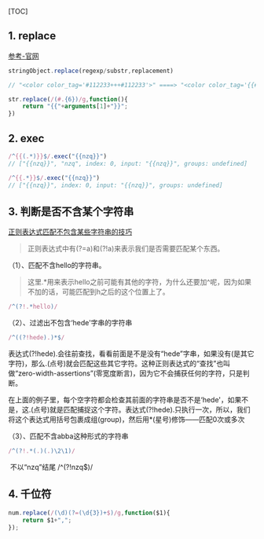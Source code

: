 [TOC]
## 1. replace ##

[参考-官网](http://www.w3school.com.cn/jsref/jsref_replace.asp)

```js
stringObject.replace(regexp/substr,replacement)

// "<color color_tag='#112233+++#112233'>" ====> "<color color_tag='{{#112233}}+++{{#112233}}'>"

str.replace(/(#.{6})/g,function(){
    return "{{"+arguments[1]+"}}";
})
```

## 2. exec ##

```js
/^{{(.*)}}$/.exec("{{nzq}}")
// ["{{nzq}}", "nzq", index: 0, input: "{{nzq}}", groups: undefined]

/^{{.*}}$/.exec("{{nzq}}")
// ["{{nzq}}", index: 0, input: "{{nzq}}", groups: undefined]
```

## 3. 判断是否不含某个字符串

[正则表达式匹配不包含某些字符串的技巧](https://www.jb51.net/article/52491.htm)

> 正则表达式中有(?=a)和(?!a)来表示我们是否需要匹配某个东西。

（1）、匹配不含hello的字符串。

> 这里.*用来表示hello之前可能有其他的字符，为什么还要加^呢，因为如果不加的话，可能匹配到h之后的这个位置上了。

```js
/^(?!.*hello)/
```

（2）、过滤出不包含‘hede'字串的字符串

```js
/^((?!hede).)*$/
```

表达式(?!hede).会往前查找，看看前面是不是没有“hede”字串，如果没有(是其它字符)，那么.(点号)就会匹配这些其它字符。这种正则表达式的“查找”也叫做“zero-width-assertions”(零宽度断言)，因为它不会捕获任何的字符，只是判断。

在上面的例子里，每个空字符都会检查其前面的字符串是否不是‘hede'，如果不是，这.(点号)就是匹配捕捉这个字符。表达式(?!hede).只执行一次，所以，我们将这个表达式用括号包裹成组(group)，然后用*(星号)修饰——匹配0次或多次

（3）、匹配不含abba这种形式的字符串

```js
/^(?!.*(.)(.)\2\1)/
```

​    不以“nzq”结尾 /^(?!nzq$)/

## 4. 千位符 ##

```js
num.replace(/(\d)(?=(\d{3})+$)/g,function($1){
	return $1+",";
});
```

